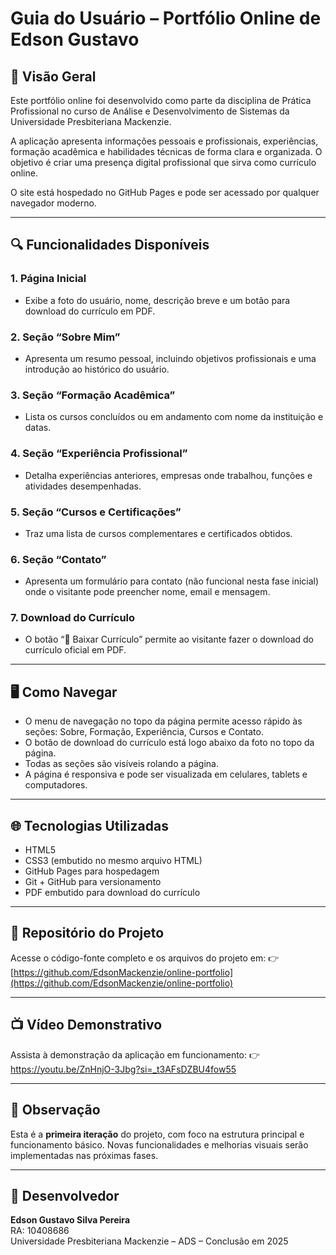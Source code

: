 # Guia do Usuário – Portfólio Online de Edson Gustavo

## 📌 Visão Geral

Este portfólio online foi desenvolvido como parte da disciplina de Prática Profissional no curso de Análise e Desenvolvimento de Sistemas da Universidade Presbiteriana Mackenzie.

A aplicação apresenta informações pessoais e profissionais, experiências, formação acadêmica e habilidades técnicas de forma clara e organizada. O objetivo é criar uma presença digital profissional que sirva como currículo online.

O site está hospedado no GitHub Pages e pode ser acessado por qualquer navegador moderno.

---

## 🔍 Funcionalidades Disponíveis

### 1. Página Inicial
- Exibe a foto do usuário, nome, descrição breve e um botão para download do currículo em PDF.

### 2. Seção “Sobre Mim”
- Apresenta um resumo pessoal, incluindo objetivos profissionais e uma introdução ao histórico do usuário.

### 3. Seção “Formação Acadêmica”
- Lista os cursos concluídos ou em andamento com nome da instituição e datas.

### 4. Seção “Experiência Profissional”
- Detalha experiências anteriores, empresas onde trabalhou, funções e atividades desempenhadas.

### 5. Seção “Cursos e Certificações”
- Traz uma lista de cursos complementares e certificados obtidos.

### 6. Seção “Contato”
- Apresenta um formulário para contato (não funcional nesta fase inicial) onde o visitante pode preencher nome, email e mensagem.

### 7. Download do Currículo
- O botão “📄 Baixar Currículo” permite ao visitante fazer o download do currículo oficial em PDF.

---

## 🖥️ Como Navegar

- O menu de navegação no topo da página permite acesso rápido às seções: Sobre, Formação, Experiência, Cursos e Contato.
- O botão de download do currículo está logo abaixo da foto no topo da página.
- Todas as seções são visíveis rolando a página.
- A página é responsiva e pode ser visualizada em celulares, tablets e computadores.

---

## 🌐 Tecnologias Utilizadas

- HTML5
- CSS3 (embutido no mesmo arquivo HTML)
- GitHub Pages para hospedagem
- Git + GitHub para versionamento
- PDF embutido para download do currículo

---

## 📁 Repositório do Projeto

Acesse o código-fonte completo e os arquivos do projeto em:
👉 [https://github.com/EdsonMackenzie/online-portfolio](https://github.com/EdsonMackenzie/online-portfolio)

---

## 📺 Vídeo Demonstrativo

Assista à demonstração da aplicação em funcionamento:
👉 https://youtu.be/ZnHnjO-3Jbg?si=_t3AFsDZBU4fow55

---

## 📌 Observação

Esta é a **primeira iteração** do projeto, com foco na estrutura principal e funcionamento básico. Novas funcionalidades e melhorias visuais serão implementadas nas próximas fases.

---

## 👤 Desenvolvedor

**Edson Gustavo Silva Pereira**  
RA: 10408686  
Universidade Presbiteriana Mackenzie – ADS – Conclusão em 2025  
